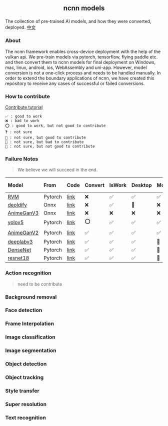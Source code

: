 ##  <p align="center"> ncnn models </p>

The collection of pre-trained AI models, and how they were converted, deployed. [中文](README-CN.md)

### About

The ncnn framework enables cross-device deployment with the help of the vulkan api. We pre-train models via pytorch, tensorflow, flying paddle etc. and then convert them to ncnn models for final deployment on Windows, mac, linux, android, ios, WebAssembly and uni-app. However, model conversion is not a one-click process and needs to be handled manually. In order to extend the boundary applications of ncnn, we have created this repository to receive any cases of successful or failed conversions.

### How to contribute

[Contribute tutorial](contribute.md)

	✅ : good to work
    ❌ : bad to work
    ⭕ : good to work, but not good to contribute
    ❓ : not sure
    🤔 : not sure, but good to contribute
    🤷 : not sure, but bad to contribute
    🤯 : not sure, but not good to contribute
### Failure Notes

> We believe we will succeed in the end.

| Model                                     | From    | Code                                                                | Convert | IsWork | Desktop | Mobile | Wasm | Uni-app | loT  |
| :---------------------------------------- | :------ | :------------------------------------------------------------------ | :------ | :----- | :------ | :----- | :--- | :------ | :--- |
| [RVM](image_matting/RVM)                  | Pytorch | [link](https://github.com/PeterL1n/RobustVideoMatting)              | ❌       | ✅      | ✅       | ✅      | ❌    | ❌       | ❌    |
| [deoldify](image_inpainting/deoldify)     | Onnx    | [link](https://github.com/KeepGoing2019HaHa/AI-application)         | ❌       | ✅      | 🤔       | ❌      | ❌    | ❌       | ❌    |
| [AnimeGanV3](style_transfer/animeganv3)   | Onnx    | [link](https://github.com/TachibanaYoshino/AnimeGANv3)              | ❌       | ❌      | ❌       | ❌      | ❌    | ❌       | ❌    |
| [yolov5](objech_dection/yolov5)           | Pytorch | [link](https://github.com/ultralytics/yolov5)                       | ⭕       | ✅      | ✅       | ✅      | ✅    | ✅       | ✅    |
| [AnimeGanV2](style_transfer/animeganv2)   | Pytorch | [link](https://github.com/bryandlee/animegan2-pytorch)              | ✅       | ✅      | ✅       | ✅      | 🤔    | 🤔       | ⭕    |
| [deeplabv3](image_matting/deeplabv3)      | Pytorch | [link](https://pytorch.org/hub/pytorch_vision_deeplabv3_resnet101/) | ✅       | ✅      | ✅       | 🤔      | 🤔    | 🤔       | ❌    |
| [DenseNet](image_classification/densenet) | Pytorch | [link](https://pytorch.org/hub/pytorch_vision_densenet)             | ✅       | ✅      | ✅       | 🤔      | 🤔    | 🤔       | ❌    |
| [resnet18](image_classification/resnet18) | Pytorch | [link](https://pytorch.org/hub/pytorch_vision_resnet)               | ✅       | ✅      | ✅       | 🤔      | 🤔    | 🤔       | ❌    |

### Action recognition

> need to be contribute

### Background removal

### Face detection

### Frame Interpolation

### Image classification

### Image segmentation

### Object detection

### Object tracking

### Style transfer


### Super resolution

### Text recognition

